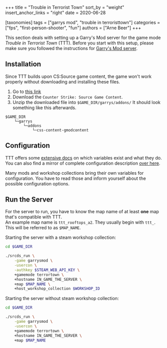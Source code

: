 +++
title = "Trouble in Terrorist Town"
sort_by = "weight"
insert_anchor_links = "right"
date = 2020-06-28

[taxonomies]
tags = ["garrys mod", "trouble in terroristtown"]
categories = ["fps", "first-person-shooter", "fun"]
authors = ["Arne Beer"]
+++


This section deals with setting up a Garry's Mod server for the game mode _Trouble in Terrorist Town_ (TTT).
Before you start with this setup, please make sure you followed the instructions for [Garry's Mod server](/garrys_mod/).

## Installation

Since TTT builds upon CS:Source game content, the game won't work properly without downloading and installing these files.

1. Go to [this link](https://gmodcontent.com/)
2. Download the `Counter Strike: Source Game Content`.
3. Unzip the downloaded file into `$GAME_DIR/garrys/addons/`
    It should look something like this afterwards.

```text
$GAME_DIR
    └─garrys
        └─addons
            └─css-content-gmodcontent
```

## Configuration

TTT offers some [extensive docs](http://www.troubleinterroristtown.com/config-and-commands/convars) on which variables exist and what they do.  
You can also find a mirror of complete configuration description [over here](@/garrys_mod/ttt/configuration.md).

Many mods and workshop collections bring their own variables for configuration.
You have to read those and inform yourself about the possible configuration options.

## Run the Server

For the server to run, you have to know the map name of at least **one** map that's compatible with TTT.  
An example map name is `ttt_rooftops_a2`. They usually begin with `ttt_`.
This will be referred to as `$MAP_NAME`.

Starting the server with a steam workshop collection:

```bash
cd $GAME_DIR

./srcds_run \
    -game garrysmod \
    -usercon \
    -authkey $STEAM_WEB_API_KEY \
    +gamemode terrortown \
    +hostname IN_GAME_THE_SERVER \
    +map $MAP_NAME \
    +host_workshop_collection $WORKSHOP_ID
```

Starting the server without steam workshop collection:

```bash
cd $GAME_DIR

./srcds_run \
    -game garrysmod \
    -usercon \
    +gamemode terrortown \
    +hostname IN_GAME_THE_SERVER \
    +map $MAP_NAME
```
